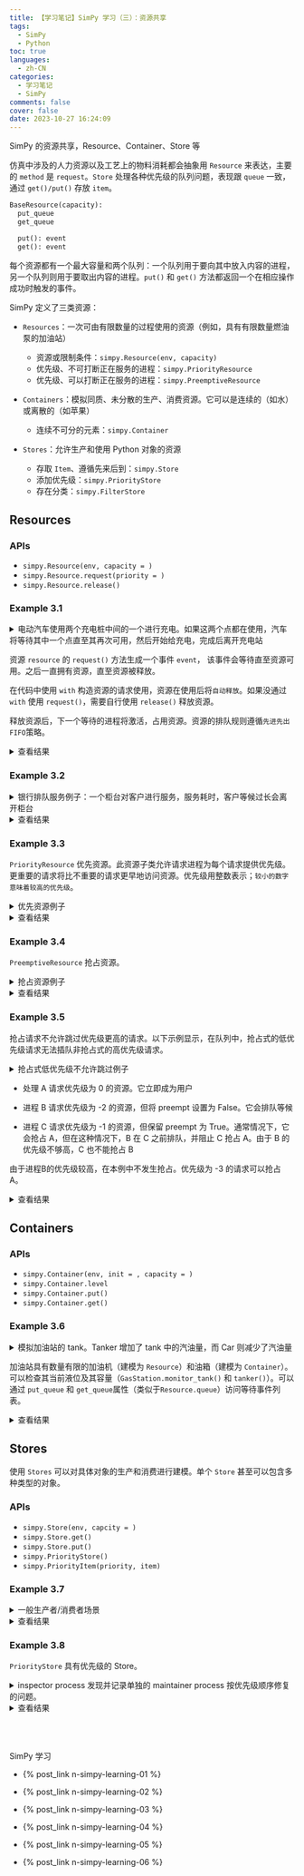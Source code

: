 ```yaml
---
title: 【学习笔记】SimPy 学习（三）：资源共享
tags:
  - SimPy
  - Python
toc: true
languages:
  - zh-CN
categories:
  - 学习笔记
  - SimPy
comments: false
cover: false
date: 2023-10-27 16:24:09
---
```


SimPy 的资源共享，Resource、Container、Store 等

<!-- more -->

仿真中涉及的人力资源以及工艺上的物料消耗都会抽象用 `Resource` 来表达，主要的 `method` 是 `request`。`Store` 处理各种优先级的队列问题，表现跟 `queue` 一致，通过 `get()/put()` 存放 `item`。

```python
BaseResource(capacity):
  put_queue
  get_queue

  put(): event
  get(): event
```

每个资源都有一个最大容量和两个队列：一个队列用于要向其中放入内容的进程，另一个队列则用于要取出内容的进程。`put()` 和 `get()` 方法都返回一个在相应操作成功时触发的事件。

SimPy 定义了三类资源：

* `Resources`：一次可由有限数量的过程使用的资源（例如，具有有限数量燃油泵的加油站）
  * 资源或限制条件：`simpy.Resource(env, capacity)`
  * 优先级、不可打断正在服务的进程：`simpy.PriorityResource`
  * 优先级、可以打断正在服务的进程：`simpy.PreemptiveResource`

* `Containers`：模拟同质、未分散的生产、消费资源。它可以是连续的（如水）或离散的（如苹果）
  * 连续不可分的元素：`simpy.Container`

* `Stores`：允许生产和使用 Python 对象的资源
  * 存取 `Item`、遵循先来后到：`simpy.Store`
  * 添加优先级：`simpy.PriorityStore`
  * 存在分类：`simpy.FilterStore`


## Resources

### APIs

* `simpy.Resource(env, capacity = )`
* `simpy.Resource.request(priority = )`
* `simpy.Resource.release()`

### Example 3.1
<details>
<summary>电动汽车使用两个充电桩中间的一个进行充电。如果这两个点都在使用，汽车将等待其中一个点直至其再次可用，然后开始给充电，完成后离开充电站</summary>

```python
import simpy

def car(env, name, bcs, driving_time, charge_duration):
    # 驶向充电站
    yield env.timeout(driving_time)

    print('%s 到达时间 %d' % (name, env.now))
    # 请求充电桩
    with bcs.request() as req:
        yield req

        print('%s 充电开始时间 %d' % (name, env.now))
        yield env.timeout(charge_duration)
        print('%s 充电结束并驶离时间 %d' % (name, env.now))


env = simpy.Environment()
# bcs 充电桩资源
bcs = simpy.Resource(env, capacity = 2)
# 创建汽车进程
for i in range(4):
    env.process(car(env, '第 %d 辆车' % (i + 1), bcs, i * 2, 5))

env.run()
```
</details>

资源 `resource` 的 `request()` 方法生成一个事件 `event`， 该事件会等待直至资源可用。之后一直拥有资源，直至资源被释放。

在代码中使用 `with` 构造资源的请求使用，资源在使用后将`自动释放`。如果没通过 `with` 使用 `request()`，需要自行使用 `release()` 释放资源。

释放资源后，下一个等待的进程将激活，占用资源。资源的排队规则遵循`先进先出 FIFO`策略。

<details>
<summary>查看结果</summary>

```bash
第 1 辆车 到达时间 0
第 1 辆车 充电开始时间 0
第 2 辆车 到达时间 2
第 2 辆车 充电开始时间 2
第 3 辆车 到达时间 4
第 1 辆车 充电结束并驶离时间 5
第 3 辆车 充电开始时间 5
第 4 辆车 到达时间 6
第 2 辆车 充电结束并驶离时间 7
第 4 辆车 充电开始时间 7
第 3 辆车 充电结束并驶离时间 10
第 4 辆车 充电结束并驶离时间 12
```
</details>

### Example 3.2
<details>
<summary>银行排队服务例子：一个柜台对客户进行服务，服务耗时，客户等候过长会离开柜台</summary>

```python
"""
银行排队服务例子：一个柜台对客户进行服务，服务耗时，客户等候过长会离开柜台
"""

import simpy
import random

RANDOM_SEED = 42
NEW_CUSTOMERS = 5  # 客户数
INTERVAL_CUSTOMERS = 10.0  # 客户到达的间距时间
MIN_PATIENCE = 1  # 客户等待时间, 最小
MAX_PATIENCE = 3  # 客户等待时间, 最大

# 生成客户
def source(env, number, interval, counter):
    for i in range(number):
        c = customer(env, 'Customer%02d' % i, counter, time_in_bank = 12.0)
        env.process(c)
        t = random.expovariate(1.0 / interval)
        yield env.timeout(t)

# 客户到达、服务、离开
def customer(env, name, counter, time_in_bank):
    arrive = env.now
    print('%7.4f %s: Here I am' % (arrive, name))

    with counter.request() as req:
        patience = random.uniform(MIN_PATIENCE, MAX_PATIENCE)
        # 等待柜员服务或者超出忍耐时间离开队伍
        results = yield req | env.timeout(patience)
        wait = env.now - arrive
        if req in results:
        # 到达柜台
            print('%7.4f %s: Waited %6.3f' % (env.now, name, wait))
            tib = random.expovariate(1.0 / time_in_bank)
            yield env.timeout(tib)
            print('%7.4f %s: Finished' % (env.now, name))
        else:
            # 没有服务到位
            print('%7.4f %s: RENEGED after %6.3f' % (env.now, name, wait))

# Setup and start the simulation
print('Bank renege')
random.seed(RANDOM_SEED)
env = simpy.Environment()

# Start processes and run
counter = simpy.Resource(env, capacity = 1)
env.process(source(env, NEW_CUSTOMERS, INTERVAL_CUSTOMERS, counter))
env.run()
```
</details>

<details>
<summary>查看结果</summary>

```bash
Bank renege
 0.0000 Customer00: Here I am
 0.0000 Customer00: Waited  0.000
 3.8595 Customer00: Finished
10.2006 Customer01: Here I am
10.2006 Customer01: Waited  0.000
12.7265 Customer02: Here I am
13.9003 Customer02: RENEGED after  1.174
23.7507 Customer01: Finished
34.9993 Customer03: Here I am
34.9993 Customer03: Waited  0.000
37.9599 Customer03: Finished
40.4798 Customer04: Here I am
40.4798 Customer04: Waited  0.000
43.1401 Customer04: Finished
```
</details>

### Example 3.3

`PriorityResource` 优先资源。此资源子类允许请求进程为每个请求提供优先级。更重要的请求将比不重要的请求更早地访问资源。优先级用整数表示；`较小的数字意味着较高的优先级`。

<details>
<summary>优先资源例子</summary>

```python
import simpy

def resource_user(name, env, resource, wait, prio):
    print(f'{name} 在 {env.now} 到达，优先级是 {prio}')
    print(f'{name} 挂起...')
    yield env.timeout(wait)
    with resource.request(priority=prio) as req:
        print(f'{name} requesting at {env.now} with priority={prio}')
        yield req
        print(f'{name} got resource at {env.now}')
        yield env.timeout(3)
 
env = simpy.Environment()
res = simpy.PriorityResource(env, capacity=1)
p2 = env.process(resource_user(2, env, res, wait=1, prio=0))
p1 = env.process(resource_user(1, env, res, wait=0, prio=0))
p3 = env.process(resource_user(3, env, res, wait=2, prio=-1))
env.run()
```
</details>

<details>
<summary>查看结果</summary>

```python
2 在 0 到达，优先级是 0
2 挂起...
1 在 0 到达，优先级是 0
1 挂起...
3 在 0 到达，优先级是 -1
3 挂起...
1 requesting at 0 with priority=0
1 got resource at 0
2 requesting at 1 with priority=0
3 requesting at 2 with priority=-1
3 got resource at 3
2 got resource at 6
```
</details>

### Example 3.4

`PreemptiveResource` 抢占资源。

<details>
<summary>抢占资源例子</summary>

```python
import simpy

def resource_user(name, env, resource, wait, prio):
    print(f'{name} 在 {env.now} 到达，优先级是 {prio}')
    print(f'{name} 挂起...')
    yield env.timeout(wait)
    with resource.request(priority=prio) as req:
        print(f'{name} requesting at {env.now} with priority={prio}')
        yield req
        print(f'{name} got resource at {env.now}')
        try:
            yield env.timeout(3)
        except simpy.Interrupt as interrupt:
            by = interrupt.cause.by
            usage = env.now - interrupt.cause.usage_since
            print(f'{name} got preempted by {by} at {env.now}'
                f' after {usage}')
 
env = simpy.Environment()
res = simpy.PreemptiveResource(env, capacity=1)

p3 = env.process(resource_user(3, env, res, wait=2, prio=-1))
p1 = env.process(resource_user(1, env, res, wait=0, prio=0))
p2 = env.process(resource_user(2, env, res, wait=1, prio=0))
env.run()
```
</details>

<details>
<summary>查看结果</summary>

```bash
3 在 0 到达，优先级是 -1
3 挂起...
1 在 0 到达，优先级是 0
1 挂起...
2 在 0 到达，优先级是 0
2 挂起...
1 requesting at 0 with priority=0
1 got resource at 0
2 requesting at 1 with priority=0
3 requesting at 2 with priority=-1
1 got preempted by <Process(resource_user) object at 0x7fa733116898> at 2 after 2
3 got resource at 2
2 got resource at 5
```
</details>

### Example 3.5

抢占请求不允许跳过优先级更高的请求。以下示例显示，在队列中，抢占式的低优先级请求无法插队非抢占式的高优先级请求。

<details>
<summary>抢占式低优先级不允许跳过例子</summary>

```python
import simpy

def user(name, env, res, prio, preempt):
    with res.request(priority=prio, preempt=preempt) as req:
        try:
            print(f'{name} requesting at {env.now}')
            assert isinstance(env.now, int), type(env.now)
            yield req
            assert isinstance(env.now, int), type(env.now)
            print(f'{name} got resource at {env.now}')
            yield env.timeout(3)
        except simpy.Interrupt:
            print(f'{name} got preempted at {env.now}')
 
env = simpy.Environment()
res = simpy.PreemptiveResource(env, capacity=1)
A = env.process(user('A', env, res, prio=0, preempt=True))
env.run(until=1)  # Give A a head start

B = env.process(user('B', env, res, prio=-2, preempt=False))
C = env.process(user('C', env, res, prio=-1, preempt=True))
env.run()
```
</details>

* 处理 A 请求优先级为 0 的资源。它立即成为用户

* 进程 B 请求优先级为 -2 的资源，但将 preempt 设置为 False。它会排队等候

* 进程 C 请求优先级为 -1 的资源，但保留 preempt 为 True。通常情况下，它会抢占 A，但在这种情况下，B 在 C 之前排队，并阻止 C 抢占 A。由于 B 的优先级不够高，C 也不能抢占 B

由于进程B的优先级较高，在本例中不发生抢占。优先级为 -3 的请求可以抢占 A。

<details>
<summary>查看结果</summary>

```bash
A requesting at 0
A got resource at 0
B requesting at 1
C requesting at 1
B got resource at 3
C got resource at 6
```
</details>


## Containers

### APIs

* `simpy.Container(env, init = , capacity = )`
* `simpy.Container.level`
* `simpy.Container.put()`
* `simpy.Container.get()`

### Example 3.6

<details>
<summary>模拟加油站的 tank。Tanker 增加了 tank 中的汽油量，而 Car 则减少了汽油量</summary>

```python
import simpy

class GasStation:
    def __init__(self, env):
        # 2 个加油机
        self.fuel_dispensers = simpy.Resource(env, capacity=2)
        # tank 容量为 1000，初始 100
        self.gas_tank = simpy.Container(env, init=100, capacity=1000)
        self.mon_proc = env.process(self.monitor_tank(env))

    # 监视是否需要加油
    def monitor_tank(self, env):
        while True:
            if self.gas_tank.level < 100:
                print(f'Calling tanker at {env.now}')
                env.process(tanker(env, self))
            yield env.timeout(15)


def tanker(env, gas_station):
    yield env.timeout(10)  # Need 10 Minutes to arrive
    print(f'Tanker arriving at {env.now}')
    # tank 加满
    amount = gas_station.gas_tank.capacity - gas_station.gas_tank.level
    yield gas_station.gas_tank.put(amount)


def car(name, env, gas_station):
    print(f'Car {name} arriving at {env.now}')
    with gas_station.fuel_dispensers.request() as req:
        yield req
        print(f'Car {name} starts refueling at {env.now}')
        yield gas_station.gas_tank.get(40)
        yield env.timeout(5)
        print(f'Car {name} done refueling at {env.now}')


def car_generator(env, gas_station):
    for i in range(4):
        env.process(car(i, env, gas_station))
        yield env.timeout(5)


env = simpy.Environment()
gas_station = GasStation(env)
car_gen = env.process(car_generator(env, gas_station))
env.run(35)
```
</details>

加油站具有数量有限的加油机（建模为 `Resource`）和油箱（建模为 `Container`）。可以检查其当前液位及其容量（`GasStation.monitor_tank()` 和 `tanker()`）。可以通过 `put_queue` 和 `get_queue`属性（类似于`Resource.queue`）访问等待事件列表。

<details>
<summary>查看结果</summary>

```bash
Car 0 arriving at 0
Car 0 starts refueling at 0
Car 1 arriving at 5
Car 0 done refueling at 5
Car 1 starts refueling at 5
Car 2 arriving at 10
Car 1 done refueling at 10
Car 2 starts refueling at 10
Calling tanker at 15
Car 3 arriving at 15
Car 3 starts refueling at 15
Tanker arriving at 25
Car 2 done refueling at 30
Car 3 done refueling at 30
```
</details>


## Stores

使用 `Stores` 可以对具体对象的生产和消费进行建模。单个 `Store` 甚至可以包含多种类型的对象。

### APIs

* `simpy.Store(env, capcity = )`
* `simpy.Store.get()`
* `simpy.Store.put()`
* `simpy.PriorityStore()`
* `simpy.PriorityItem(priority, item)`

### Example 3.7

<details>
<summary>一般生产者/消费者场景</summary>

```python
import simpy

def producer(env, store):
    for i in range(100):
        yield env.timeout(2)
        yield store.put(f'spam {i}')
        print(f'Produced spam at', env.now)


def consumer(name, env, store):
    while True:
        yield env.timeout(1)
        print(name, 'requesting spam at', env.now)
        item = yield store.get()
        print(name, 'got', item, 'at', env.now)


env = simpy.Environment()
store = simpy.Store(env, capacity=2)

prod = env.process(producer(env, store))
consumers = [env.process(consumer(i, env, store)) for i in range(2)]

env.run(until=10)
```
</details>

<details>
<summary>查看结果</summary>

```bash
0 requesting spam at 1
1 requesting spam at 1
Produced spam at 2
0 got spam 0 at 2
0 requesting spam at 3
Produced spam at 4
1 got spam 1 at 4
1 requesting spam at 5
Produced spam at 6
0 got spam 2 at 6
0 requesting spam at 7
Produced spam at 8
1 got spam 3 at 8
1 requesting spam at 9
```
</details>

### Example 3.8

`PriorityStore` 具有优先级的 Store。

<details>
<summary>inspector process 发现并记录单独的 maintainer process 按优先级顺序修复的问题。</summary>

```python
import simpy

env = simpy.Environment()
issues = simpy.PriorityStore(env)

def inspector(env, issues):
    for issue in [simpy.PriorityItem('P2', '#0000'),
                  simpy.PriorityItem('P0', '#0001'),
                  simpy.PriorityItem('P3', '#0002'),
                  simpy.PriorityItem('P1', '#0003')]:
        yield env.timeout(1)
        print(env.now, 'log', issue)
        yield issues.put(issue)

def maintainer(env, issues):
    while True:
        yield env.timeout(3)
        issue = yield issues.get()
        print(env.now, 'repair', issue)

_ = env.process(inspector(env, issues))
_ = env.process(maintainer(env, issues))
env.run()
```
</details>


<details>
<summary>查看结果</summary>

```bash
1 log PriorityItem(priority='P2', item='#0000')
2 log PriorityItem(priority='P0', item='#0001')
3 log PriorityItem(priority='P3', item='#0002')
3 repair PriorityItem(priority='P0', item='#0001')
4 log PriorityItem(priority='P1', item='#0003')
6 repair PriorityItem(priority='P1', item='#0003')
9 repair PriorityItem(priority='P2', item='#0000')
12 repair PriorityItem(priority='P3', item='#0002')
```
</details>



<br>
<br>
<br>

SimPy 学习  

* {% post_link n-simpy-learning-01 %}  

* {% post_link n-simpy-learning-02 %}  

* {% post_link n-simpy-learning-03 %}

* {% post_link n-simpy-learning-04 %}

* {% post_link n-simpy-learning-05 %}

* {% post_link n-simpy-learning-06 %}